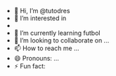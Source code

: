 - 👋 Hi, I’m @tutodres
- 👀 I’m interested in
- 
- 🌱 I’m currently learning futbol
- 💞️ I’m looking to collaborate on ...
- 📫 How to reach me ...
- 😄 Pronouns: ...
- ⚡ Fun fact: 

<!---
tutodres/tutodres is a ✨ special ✨ repository because its `README.md` (this file) appears on your GitHub profile.
You can click the Preview link to take a look at your changes.
--->

